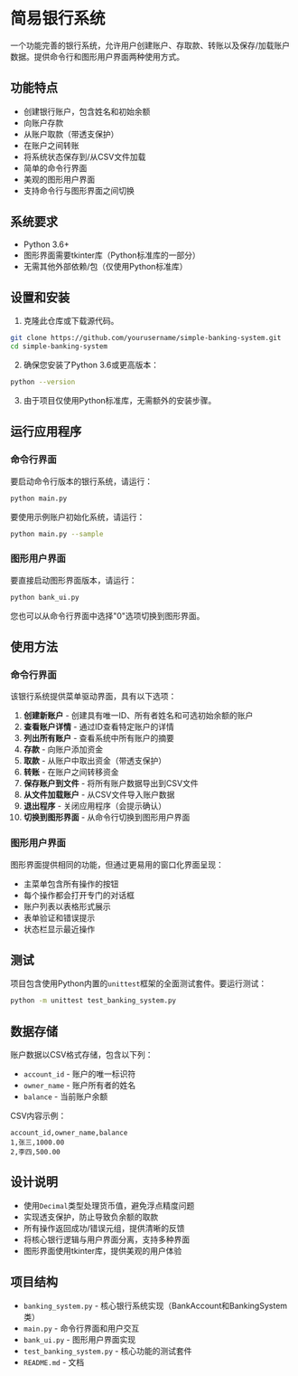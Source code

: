 # 简易银行系统

一个功能完善的银行系统，允许用户创建账户、存取款、转账以及保存/加载账户数据。提供命令行和图形用户界面两种使用方式。

## 功能特点

- 创建银行账户，包含姓名和初始余额
- 向账户存款
- 从账户取款（带透支保护）
- 在账户之间转账
- 将系统状态保存到/从CSV文件加载
- 简单的命令行界面
- 美观的图形用户界面
- 支持命令行与图形界面之间切换

## 系统要求

- Python 3.6+
- 图形界面需要tkinter库（Python标准库的一部分）
- 无需其他外部依赖/包（仅使用Python标准库）

## 设置和安装

1. 克隆此仓库或下载源代码。

```bash
git clone https://github.com/yourusername/simple-banking-system.git
cd simple-banking-system
```

2. 确保您安装了Python 3.6或更高版本：

```bash
python --version
```

3. 由于项目仅使用Python标准库，无需额外的安装步骤。

## 运行应用程序

### 命令行界面

要启动命令行版本的银行系统，请运行：

```bash
python main.py
```

要使用示例账户初始化系统，请运行：

```bash
python main.py --sample
```

### 图形用户界面

要直接启动图形界面版本，请运行：

```bash
python bank_ui.py
```

您也可以从命令行界面中选择"0"选项切换到图形界面。

## 使用方法

### 命令行界面

该银行系统提供菜单驱动界面，具有以下选项：

1. **创建新账户** - 创建具有唯一ID、所有者姓名和可选初始余额的账户
2. **查看账户详情** - 通过ID查看特定账户的详情
3. **列出所有账户** - 查看系统中所有账户的摘要
4. **存款** - 向账户添加资金
5. **取款** - 从账户中取出资金（带透支保护）
6. **转账** - 在账户之间转移资金
7. **保存账户到文件** - 将所有账户数据导出到CSV文件
8. **从文件加载账户** - 从CSV文件导入账户数据
9. **退出程序** - 关闭应用程序（会提示确认）
0. **切换到图形界面** - 从命令行切换到图形用户界面

### 图形用户界面

图形界面提供相同的功能，但通过更易用的窗口化界面呈现：

- 主菜单包含所有操作的按钮
- 每个操作都会打开专门的对话框
- 账户列表以表格形式展示
- 表单验证和错误提示
- 状态栏显示最近操作

## 测试

项目包含使用Python内置的`unittest`框架的全面测试套件。要运行测试：

```bash
python -m unittest test_banking_system.py
```

## 数据存储

账户数据以CSV格式存储，包含以下列：
- `account_id` - 账户的唯一标识符
- `owner_name` - 账户所有者的姓名
- `balance` - 当前账户余额

CSV内容示例：
```
account_id,owner_name,balance
1,张三,1000.00
2,李四,500.00
```

## 设计说明

- 使用`Decimal`类型处理货币值，避免浮点精度问题
- 实现透支保护，防止导致负余额的取款
- 所有操作返回成功/错误元组，提供清晰的反馈
- 将核心银行逻辑与用户界面分离，支持多种界面
- 图形界面使用tkinter库，提供美观的用户体验

## 项目结构

- `banking_system.py` - 核心银行系统实现（BankAccount和BankingSystem类）
- `main.py` - 命令行界面和用户交互
- `bank_ui.py` - 图形用户界面实现
- `test_banking_system.py` - 核心功能的测试套件
- `README.md` - 文档 